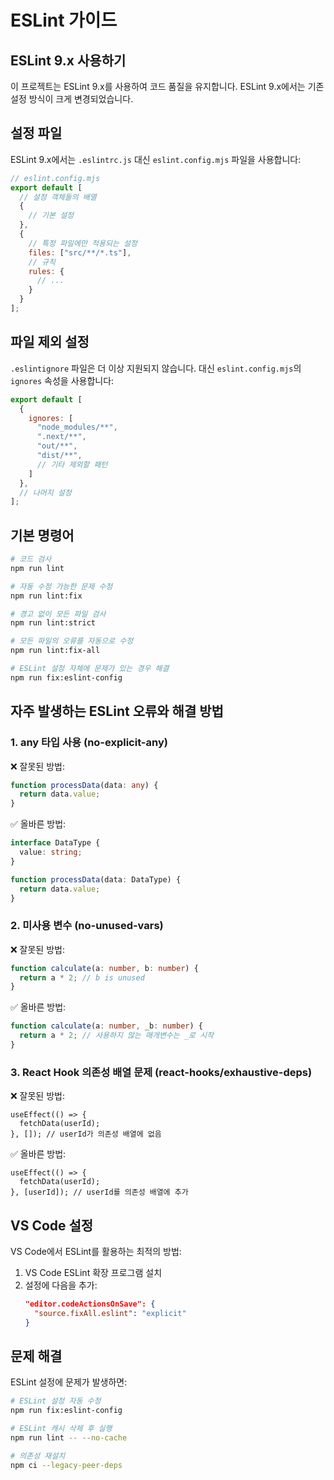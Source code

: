 # ESLint 가이드

## ESLint 9.x 사용하기

이 프로젝트는 ESLint 9.x를 사용하여 코드 품질을 유지합니다. ESLint 9.x에서는 기존 설정 방식이 크게 변경되었습니다.

## 설정 파일

ESLint 9.x에서는 `.eslintrc.js` 대신 `eslint.config.mjs` 파일을 사용합니다:

```javascript
// eslint.config.mjs
export default [
  // 설정 객체들의 배열
  {
    // 기본 설정
  },
  {
    // 특정 파일에만 적용되는 설정
    files: ["src/**/*.ts"],
    // 규칙
    rules: {
      // ...
    }
  }
];
```

## 파일 제외 설정

`.eslintignore` 파일은 더 이상 지원되지 않습니다. 대신 `eslint.config.mjs`의 `ignores` 속성을 사용합니다:

```javascript
export default [
  {
    ignores: [
      "node_modules/**",
      ".next/**",
      "out/**",
      "dist/**",
      // 기타 제외할 패턴
    ]
  },
  // 나머지 설정
];
```

## 기본 명령어

```bash
# 코드 검사
npm run lint

# 자동 수정 가능한 문제 수정
npm run lint:fix

# 경고 없이 모든 파일 검사
npm run lint:strict

# 모든 파일의 오류를 자동으로 수정
npm run lint:fix-all

# ESLint 설정 자체에 문제가 있는 경우 해결
npm run fix:eslint-config
```

## 자주 발생하는 ESLint 오류와 해결 방법

### 1. any 타입 사용 (no-explicit-any)

❌ 잘못된 방법:
```typescript
function processData(data: any) {
  return data.value;
}
```

✅ 올바른 방법:
```typescript
interface DataType {
  value: string;
}

function processData(data: DataType) {
  return data.value;
}
```

### 2. 미사용 변수 (no-unused-vars)

❌ 잘못된 방법:
```typescript
function calculate(a: number, b: number) {
  return a * 2; // b is unused
}
```

✅ 올바른 방법:
```typescript
function calculate(a: number, _b: number) {
  return a * 2; // 사용하지 않는 매개변수는 _로 시작
}
```

### 3. React Hook 의존성 배열 문제 (react-hooks/exhaustive-deps)

❌ 잘못된 방법:
```tsx
useEffect(() => {
  fetchData(userId);
}, []); // userId가 의존성 배열에 없음
```

✅ 올바른 방법:
```tsx
useEffect(() => {
  fetchData(userId);
}, [userId]); // userId를 의존성 배열에 추가
```

## VS Code 설정

VS Code에서 ESLint를 활용하는 최적의 방법:

1. VS Code ESLint 확장 프로그램 설치
2. 설정에 다음을 추가:
   ```json
   "editor.codeActionsOnSave": {
     "source.fixAll.eslint": "explicit"
   }
   ```

## 문제 해결

ESLint 설정에 문제가 발생하면:

```bash
# ESLint 설정 자동 수정
npm run fix:eslint-config

# ESLint 캐시 삭제 후 실행
npm run lint -- --no-cache

# 의존성 재설치
npm ci --legacy-peer-deps
```

